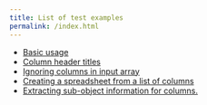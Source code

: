 ```yaml
---
title: List of test examples
permalink: /index.html
---
```


<div style="width:100%"></div>

<ul>
<li> <a href="test-1.html">Basic usage</a></li>
<li> <a href="test-header.html">Column header titles</a></li>
<li> <a href="test-ignored-columns.html">Ignoring columns in input array</a></li>
<li> <a href="test-object.html">Creating a spreadsheet from a list of columns</a></li>
<li> <a href="test-object-function.html">Extracting sub-object information for columns. </a></li>
</ul>



